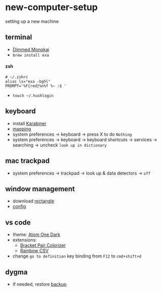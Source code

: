 # new-computer-setup

setting up a new machine

## terminal

- [Dimmed Monokai](files/DimmedMonokai.terminal)
- `brew install exa`

#### zsh

```
# ~/.zshrc
alias ls="exa -bghl"
PROMPT='%F{red}%n%f %~ :$ '
```

- `touch ~/.hushlogin`

## keyboard

- install [Karabiner](https://pqrs.org/osx/karabiner/)
- [mapping](files/karabiner.json)
- system preferences -> keyboard -> press X to do `Nothing`
- system preferences -> keyboard -> keyboard shortcuts -> services -> searching -> uncheck `look up in dictionary`

## mac trackpad

- system preferences -> trackpad -> look up & data detectors -> `off`

## window management

- download [rectangle](https://rectangleapp.com/)
- [config](files/RectangleConfig.json)

## vs code

- theme: [Atom One Dark](https://marketplace.visualstudio.com/items?itemName=akamud.vscode-theme-onedark)
- extensions:
    - [Bracket Pair Colorizer](https://marketplace.visualstudio.com/items?itemName=CoenraadS.bracket-pair-colorizer)
    - [Rainbow CSV](https://marketplace.visualstudio.com/items?itemName=mechatroner.rainbow-csv)
- change `go to definition` key binding from `F12` to `cmd+shift+d`

## dygma

- if needed, restore [backup](files/20231201093839-.json)
